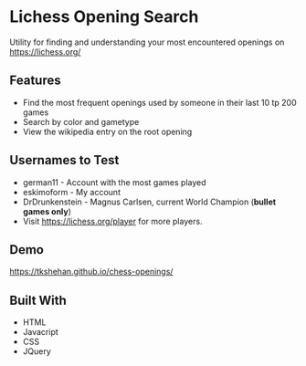 # Lichess Opening Search 

Utility for finding and understanding your most encountered openings on https://lichess.org/

## Features

* Find the most frequent openings used by someone in their last 10 tp 200  games
* Search by color and gametype
* View the wikipedia entry on the root opening

## Usernames to Test

* german11 - Account with the most games played
* eskimoform - My account
* DrDrunkenstein - Magnus Carlsen, current World Champion (**bullet games only**)
* Visit https://lichess.org/player for more players.

## Demo

https://tkshehan.github.io/chess-openings/


## Built With 

* HTML
* Javacript
* CSS
* JQuery



